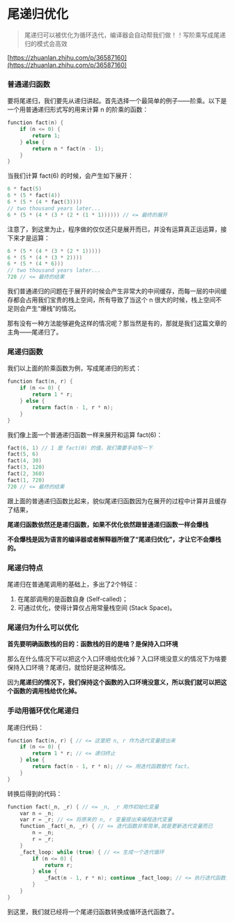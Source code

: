 # 尾递归优化

> 尾递归可以被优化为循环迭代，编译器会自动帮我们做！！写阶乘写成尾递归的模式会高效

[https://zhuanlan.zhihu.com/p/36587160](https://zhuanlan.zhihu.com/p/36587160)

### **普通**递归函数

要将尾递归，我们要先从递归讲起。首先选择一个最简单的例子——阶乘。以下是一个用普通递归形式写的用来计算 n 的阶乘的函数：

```cpp
function fact(n) {
    if (n <= 0) {
        return 1;
    } else {
        return n * fact(n - 1);
    }
}
```

当我们计算 fact\(6\) 的时候，会产生如下展开：

```cpp
6 * fact(5)
6 * (5 * fact(4))
6 * (5 * (4 * fact(3))))
// two thousand years later...
6 * (5 * (4 * (3 * (2 * (1 * 1)))))) // <= 最终的展开
```

注意了，到这里为止，程序做的仅仅还只是展开而已，并没有运算真正运运算，接下来才是运算：

```cpp
6 * (5 * (4 * (3 * (2 * 1)))))
6 * (5 * (4 * (3 * 2))))
6 * (5 * (4 * 6)))
// two thousand years later...
720 // <= 最终的结果
```

我们普通递归的问题在于展开的时候会产生非常大的中间缓存，而每一层的中间缓存都会占用我们宝贵的栈上空间，所有导致了当这个 n 很大的时候，栈上空间不足则会产生“爆栈”的情况。

那有没有一种方法能够避免这样的情况呢？那当然是有的，那就是我们这篇文章的主角——尾递归了。

### **尾递归函数**

我们以上面的阶乘函数为例，写成尾递归的形式：

```cpp
function fact(n, r) {
    if (n <= 0) {
        return 1 * r;
    } else {
        return fact(n - 1, r * n);
    }
}
```

我们像上面一个普通递归函数一样来展开和运算 fact\(6\)：

```cpp
fact(6, 1) // 1 是 fact(0) 的值，我们需要手动写一下
fact(5, 6)
fact(4, 30)
fact(3, 120)
fact(2, 360)
fact(1, 720)
720 // <= 最终的结果
```

跟上面的普通递归函数比起来，貌似尾递归函数因为在展开的过程中计算并且缓存了结果，

**尾递归函数依然还是递归函数，如果不优化依然跟普通递归函数一样会爆栈**

**不会爆栈是因为语言的编译器或者解释器所做了“尾递归优化”，才让它不会爆栈的。**

### **尾递归特点**

尾递归在普通尾调用的基础上，多出了2个特征：  
1. 在尾部调用的是函数自身 \(Self-called\)；  
2. 可通过优化，使得计算仅占用常量栈空间 \(Stack Space\)。

### 尾递归为什么可以优化

**首先要明确函数栈的目的：函数栈的目的是啥？是保持入口环境**

那么在什么情况下可以把这个入口环境给优化掉？入口环境没意义的情况下为啥要保持入口环境？尾递归，就恰好是这种情况。

因为**尾递归的情况下，我们保持这个函数的入口环境没意义，所以我们就可以把这个函数的调用栈给优化掉。**

### **手动用循环优化尾递归**

尾递归代码：

```cpp
function fact(n, r) { // <= 这里把 n, r 作为迭代变量提出来
    if (n <= 0) {
        return 1 * r; // <= 递归终止
    } else {
        return fact(n - 1, r * n); // <= 用迭代函数替代 fact。
    }
}
```

转换后得到的代码：

```cpp
function fact(_n, _r) { // <= _n, _r 用作初始化变量
    var n = _n;
    var r = _r; // <= 将原来的 n, r 变量提出来编程迭代变量
    function _fact(_n, _r) { // <= 迭代函数非常简单,就是更新迭代变量而已
        n = _n;
        r = _r;
    }
    _fact_loop: while (true) { // <= 生成一个迭代循环
        if (n <= 0) {
            return r;
        } else {
            _fact(n - 1, r * n); continue _fact_loop; // <= 执行迭代函数，并且进入下一次迭代
        }
    }
}
```

到这里，我们就已经将一个尾递归函数转换成循环迭代函数了。

